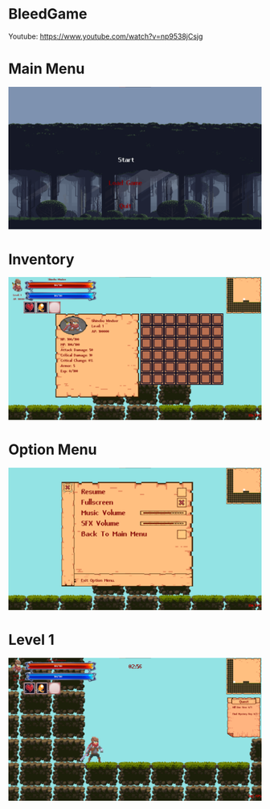 # BleedGame
Youtube: https://www.youtube.com/watch?v=np9538jCsjg
# Main Menu
![alt text](https://github.com/Game2D-TM/BleedGame/blob/main/Examples/main_menu.png?raw=true)
# Inventory
![alt text](https://github.com/Game2D-TM/BleedGame/blob/main/Examples/inventory.png?raw=true)
# Option Menu
![alt text](https://github.com/Game2D-TM/BleedGame/blob/main/Examples/option_menu.png?raw=true)
# Level 1
![alt text](https://github.com/Game2D-TM/BleedGame/blob/main/Examples/level_1_first.png?raw=true)